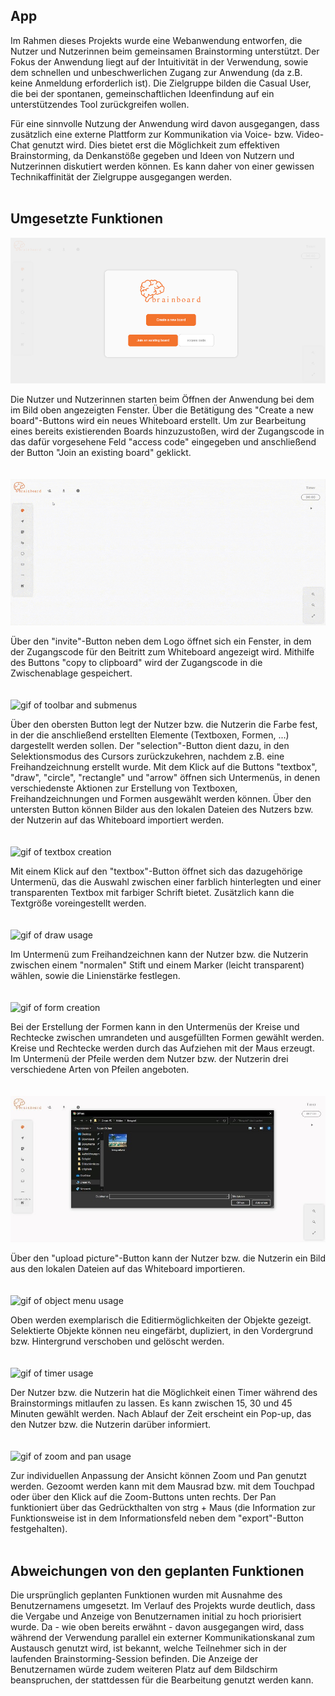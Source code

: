 ## App

Im Rahmen dieses Projekts wurde eine Webanwendung entworfen, die Nutzer und Nutzerinnen beim gemeinsamen Brainstorming unterstützt. Der Fokus der Anwendung liegt auf der Intuitivität in der Verwendung, sowie dem schnellen und unbeschwerlichen Zugang zur Anwendung (da z.B. keine Anmeldung erforderlich ist). Die Zielgruppe bilden die Casual User, die bei der spontanen, gemeinschaftlichen Ideenfindung auf ein unterstützendes Tool zurückgreifen wollen.

Für eine sinnvolle Nutzung der Anwendung wird davon ausgegangen, dass zusätzlich eine externe Plattform zur Kommunikation via Voice- bzw. Video-Chat genutzt wird. Dies bietet erst die Möglichkeit zum effektiven Brainstorming, da Denkanstöße gegeben und Ideen von Nutzern und Nutzerinnen diskutiert werden können. Es kann daher von einer gewissen Technikaffinität der Zielgruppe ausgegangen werden. 
<br>
<br>
## Umgesetzte Funktionen

![image of modal](https://github.com/UniRegensburg/mme-ws2020-projekte-brainstorming-1/blob/Dev/docs/assets/screenshots/modal.jpg)

Die Nutzer und Nutzerinnen starten beim Öffnen der Anwendung bei dem im Bild oben angezeigten Fenster. Über die Betätigung des "Create a new board"-Buttons wird ein neues Whiteboard erstellt. Um zur Bearbeitung eines bereits existierenden Boards hinzuzustoßen, wird der Zugangscode in das dafür vorgesehene Feld "access code" eingegeben und anschließend der Button "Join an existing board" geklickt.
<br>
<br>
<br>
![gif of access code modal](https://github.com/UniRegensburg/mme-ws2020-projekte-brainstorming-1/blob/Dev/docs/assets/gifs/access-code.gif)

Über den "invite"-Button neben dem Logo öffnet sich ein Fenster, in dem der Zugangscode für den Beitritt zum Whiteboard angezeigt wird. Mithilfe des Buttons "copy to clipboard" wird der Zugangscode in die Zwischenablage gespeichert.
<br>
<br>
<br>
![gif of toolbar and submenus](https://github.com/UniRegensburg/mme-ws2020-projekte-brainstorming-1/blob/Dev/docs/assets/gifs/toolbar.gif)

Über den obersten Button legt der Nutzer bzw. die Nutzerin die Farbe fest, in der die anschließend erstellten Elemente (Textboxen, Formen, ...) dargestellt werden sollen. Der "selection"-Button dient dazu, in den Selektionsmodus des Cursors zurückzukehren, nachdem z.B. eine Freihandzeichnung erstellt wurde. Mit dem Klick auf die Buttons "textbox", "draw", "circle", "rectangle" und "arrow" öffnen sich Untermenüs, in denen verschiedenste Aktionen zur Erstellung von Textboxen, Freihandzeichnungen und Formen ausgewählt werden können. Über den untersten Button können Bilder aus den lokalen Dateien des Nutzers bzw. der Nutzerin auf das Whiteboard importiert werden. 
<br>
<br>
<br>
![gif of textbox creation](https://github.com/UniRegensburg/mme-ws2020-projekte-brainstorming-1/blob/Dev/docs/assets/gifs/textbox.gif)

Mit einem Klick auf den "textbox"-Button öffnet sich das dazugehörige Untermenü, das die Auswahl zwischen einer farblich hinterlegten und einer transparenten Textbox mit farbiger Schrift bietet. Zusätzlich kann die Textgröße voreingestellt werden.
<br>
<br>
<br>
![gif of draw usage](https://github.com/UniRegensburg/mme-ws2020-projekte-brainstorming-1/blob/Dev/docs/assets/gifs/draw.gif)

Im Untermenü zum Freihandzeichnen kann der Nutzer bzw. die Nutzerin zwischen einem "normalen" Stift und einem Marker (leicht transparent) wählen, sowie die Linienstärke festlegen.
<br>
<br>
<br>
![gif of form creation](https://github.com/UniRegensburg/mme-ws2020-projekte-brainstorming-1/blob/Dev/docs/assets/gifs/form.gif)

Bei der Erstellung der Formen kann in den Untermenüs der Kreise und Rechtecke zwischen umrandeten und ausgefüllten Formen gewählt werden. Kreise und Rechtecke werden durch das Aufziehen mit der Maus erzeugt. Im Untermenü der Pfeile werden dem Nutzer bzw. der Nutzerin drei verschiedene Arten von Pfeilen angeboten. 
<br>
<br>
<br>
![image of image import](https://github.com/UniRegensburg/mme-ws2020-projekte-brainstorming-1/blob/Dev/docs/assets/screenshots/image%20import.jpg)

Über den "upload picture"-Button kann der Nutzer bzw. die Nutzerin ein Bild aus den lokalen Dateien auf das Whiteboard importieren.
<br>
<br>
<br>
![gif of object menu usage](https://github.com/UniRegensburg/mme-ws2020-projekte-brainstorming-1/blob/Dev/docs/assets/gifs/object-menue.gif)

Oben werden exemplarisch die Editiermöglichkeiten der Objekte gezeigt. Selektierte Objekte können neu eingefärbt, dupliziert, in den Vordergrund bzw. Hintergrund verschoben und gelöscht werden. 
<br>
<br>
<br>
![gif of timer usage](https://github.com/UniRegensburg/mme-ws2020-projekte-brainstorming-1/blob/Dev/docs/assets/gifs/timer.gif)

Der Nutzer bzw. die Nutzerin hat die Möglichkeit einen Timer während des Brainstormings mitlaufen zu lassen. Es kann zwischen 15, 30 und 45 Minuten gewählt werden. Nach Ablauf der Zeit erscheint ein Pop-up, das den Nutzer bzw. die Nutzerin darüber informiert. 
<br>
<br>
<br>
![gif of zoom and pan usage](https://github.com/UniRegensburg/mme-ws2020-projekte-brainstorming-1/blob/Dev/docs/assets/gifs/zoom-and-pan.gif)

Zur individuellen Anpassung der Ansicht können Zoom und Pan genutzt werden. Gezoomt werden kann mit dem Mausrad bzw. mit dem Touchpad oder über den Klick auf die Zoom-Buttons unten rechts. Der Pan funktioniert über das Gedrückthalten von strg + Maus (die Information zur Funktionsweise ist in dem Informationsfeld neben dem "export"-Button festgehalten).
<br>
<br>
## Abweichungen von den geplanten Funktionen

Die ursprünglich geplanten Funktionen wurden mit Ausnahme des Benutzernamens umgesetzt. Im Verlauf des Projekts wurde deutlich, dass die Vergabe und Anzeige von Benutzernamen initial zu hoch priorisiert wurde. Da - wie oben bereits erwähnt - davon ausgegangen wird, dass während der Verwendung parallel ein externer Kommunikationskanal zum Austausch genutzt wird, ist bekannt, welche Teilnehmer sich in der laufenden Brainstorming-Session befinden. Die Anzeige der Benutzernamen würde zudem weiteren Platz auf dem Bildschirm beanspruchen, der stattdessen für die Bearbeitung genutzt werden kann. 
